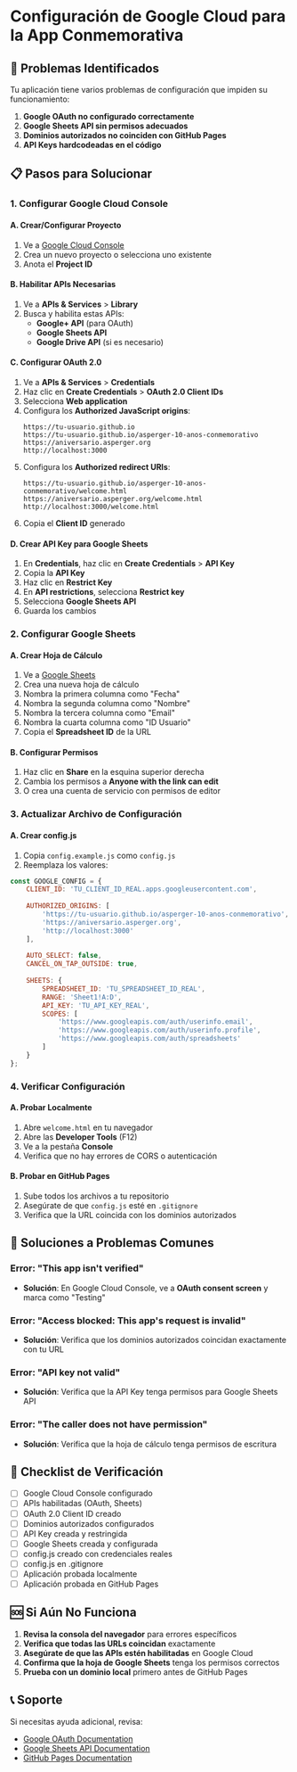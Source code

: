 # Configuración de Google Cloud para la App Conmemorativa

## 🚨 Problemas Identificados

Tu aplicación tiene varios problemas de configuración que impiden su funcionamiento:

1. **Google OAuth no configurado correctamente**
2. **Google Sheets API sin permisos adecuados**
3. **Dominios autorizados no coinciden con GitHub Pages**
4. **API Keys hardcodeadas en el código**

## 📋 Pasos para Solucionar

### 1. Configurar Google Cloud Console

#### A. Crear/Configurar Proyecto
1. Ve a [Google Cloud Console](https://console.cloud.google.com/)
2. Crea un nuevo proyecto o selecciona uno existente
3. Anota el **Project ID**

#### B. Habilitar APIs Necesarias
1. Ve a **APIs & Services** > **Library**
2. Busca y habilita estas APIs:
   - **Google+ API** (para OAuth)
   - **Google Sheets API**
   - **Google Drive API** (si es necesario)

#### C. Configurar OAuth 2.0
1. Ve a **APIs & Services** > **Credentials**
2. Haz clic en **Create Credentials** > **OAuth 2.0 Client IDs**
3. Selecciona **Web application**
4. Configura los **Authorized JavaScript origins**:
   ```
   https://tu-usuario.github.io
   https://tu-usuario.github.io/asperger-10-anos-conmemorativo
   https://aniversario.asperger.org
   http://localhost:3000
   ```
5. Configura los **Authorized redirect URIs**:
   ```
   https://tu-usuario.github.io/asperger-10-anos-conmemorativo/welcome.html
   https://aniversario.asperger.org/welcome.html
   http://localhost:3000/welcome.html
   ```
6. Copia el **Client ID** generado

#### D. Crear API Key para Google Sheets
1. En **Credentials**, haz clic en **Create Credentials** > **API Key**
2. Copia la **API Key**
3. Haz clic en **Restrict Key**
4. En **API restrictions**, selecciona **Restrict key**
5. Selecciona **Google Sheets API**
6. Guarda los cambios

### 2. Configurar Google Sheets

#### A. Crear Hoja de Cálculo
1. Ve a [Google Sheets](https://sheets.google.com/)
2. Crea una nueva hoja de cálculo
3. Nombra la primera columna como "Fecha"
4. Nombra la segunda columna como "Nombre"
5. Nombra la tercera columna como "Email"
6. Nombra la cuarta columna como "ID Usuario"
7. Copia el **Spreadsheet ID** de la URL

#### B. Configurar Permisos
1. Haz clic en **Share** en la esquina superior derecha
2. Cambia los permisos a **Anyone with the link can edit**
3. O crea una cuenta de servicio con permisos de editor

### 3. Actualizar Archivo de Configuración

#### A. Crear config.js
1. Copia `config.example.js` como `config.js`
2. Reemplaza los valores:

```javascript
const GOOGLE_CONFIG = {
    CLIENT_ID: 'TU_CLIENT_ID_REAL.apps.googleusercontent.com',
    
    AUTHORIZED_ORIGINS: [
        'https://tu-usuario.github.io/asperger-10-anos-conmemorativo',
        'https://aniversario.asperger.org',
        'http://localhost:3000'
    ],
    
    AUTO_SELECT: false,
    CANCEL_ON_TAP_OUTSIDE: true,
    
    SHEETS: {
        SPREADSHEET_ID: 'TU_SPREADSHEET_ID_REAL',
        RANGE: 'Sheet1!A:D',
        API_KEY: 'TU_API_KEY_REAL',
        SCOPES: [
            'https://www.googleapis.com/auth/userinfo.email',
            'https://www.googleapis.com/auth/userinfo.profile',
            'https://www.googleapis.com/auth/spreadsheets'
        ]
    }
};
```

### 4. Verificar Configuración

#### A. Probar Localmente
1. Abre `welcome.html` en tu navegador
2. Abre las **Developer Tools** (F12)
3. Ve a la pestaña **Console**
4. Verifica que no hay errores de CORS o autenticación

#### B. Probar en GitHub Pages
1. Sube todos los archivos a tu repositorio
2. Asegúrate de que `config.js` esté en `.gitignore`
3. Verifica que la URL coincida con los dominios autorizados

## 🔧 Soluciones a Problemas Comunes

### Error: "This app isn't verified"
- **Solución**: En Google Cloud Console, ve a **OAuth consent screen** y marca como "Testing"

### Error: "Access blocked: This app's request is invalid"
- **Solución**: Verifica que los dominios autorizados coincidan exactamente con tu URL

### Error: "API key not valid"
- **Solución**: Verifica que la API Key tenga permisos para Google Sheets API

### Error: "The caller does not have permission"
- **Solución**: Verifica que la hoja de cálculo tenga permisos de escritura

## 📝 Checklist de Verificación

- [ ] Google Cloud Console configurado
- [ ] APIs habilitadas (OAuth, Sheets)
- [ ] OAuth 2.0 Client ID creado
- [ ] Dominios autorizados configurados
- [ ] API Key creada y restringida
- [ ] Google Sheets creada y configurada
- [ ] config.js creado con credenciales reales
- [ ] config.js en .gitignore
- [ ] Aplicación probada localmente
- [ ] Aplicación probada en GitHub Pages

## 🆘 Si Aún No Funciona

1. **Revisa la consola del navegador** para errores específicos
2. **Verifica que todas las URLs coincidan** exactamente
3. **Asegúrate de que las APIs estén habilitadas** en Google Cloud
4. **Confirma que la hoja de Google Sheets** tenga los permisos correctos
5. **Prueba con un dominio local** primero antes de GitHub Pages

## 📞 Soporte

Si necesitas ayuda adicional, revisa:
- [Google OAuth Documentation](https://developers.google.com/identity/protocols/oauth2)
- [Google Sheets API Documentation](https://developers.google.com/sheets/api)
- [GitHub Pages Documentation](https://docs.github.com/en/pages)
